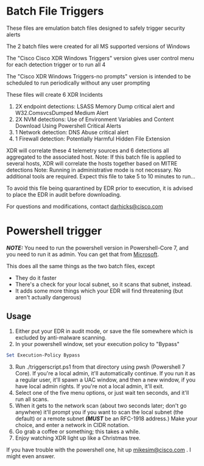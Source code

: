 # Batch File Triggers

These files are emulation batch files designed to safely trigger security alerts

The 2 batch files were created for all MS supported versions of Windows

The "Cisco Cisco XDR Windows Triggers" version gives user control menu for each detection trigger or to run all 4

The "Cisco XDR Windows Triggers-no prompts" version is intended to be scheduled to run periodically without any user prompting

These files will create 6 XDR Incidents
  1) 2X endpoint detections: LSASS Memory Dump critical alert and W32.ComsvcsDumped Medium Alert
  2) 2X NVM detections: Use of Environment Variables and Content Download Using Powershell Critical Alerts
  3) 1 Network detection: DNS Abuse critical alert
  4) 1 Firewall detection: Potentially Harmful Hidden File Extension

XDR will correlate these 4 telemetry sources and 6 detections all aggregated to the associated host.
Note: If this batch file is applied to several hosts, XDR will correlate the hosts together based on MITRE detections
Note: Running in administrative mode is not necessary. No additional tools are required.
Expect this file to take 5 to 10 minutes to run...

To avoid this file being quarantined by EDR prior to execution, it is advised to place the EDR in audit before downloading.

For questions and modifications, contact darhicks@cisco.com


# Powershell trigger

***NOTE:*** You need to run the powershell version in Powershell-Core 7, and you need to run it as admin. You can get that from [Microsoft](https://learn.microsoft.com/en-us/powershell/scripting/install/installing-powershell-on-windows?view=powershell-7.5).

This does all the same things as the two batch files, except 
* They do it faster
* There's a check for your local subnet, so it scans that subnet, instead. 
* It adds some more things which your EDR will find threatening (but aren't actually dangerous)

## Usage
1. Either put your EDR in audit mode, or save the file somewhere which is excluded by anti-malware scanning.
2. In your powershell window, set your execution policy to "Bypass"
``` powershell
Set Execution-Policy Bypass
```
3. Run ./triggerscript.ps1 from that directory using pwsh (Powershell 7 Core). If you're a local admin, it'll automatically continue. If you run it as a regular user, it'll spawn a UAC window, and then a new window, if you have local admin rights. If you're not a local admin, it'll exit.
4. Select one of the five menu options, or just wait ten seconds, and it'll run all scans.
5. When it gets to the network scan (about two seconds later; don't go anywhere) it'll prompt you if you want to scan the local subnet (the default) or a remote subnet ***(MUST*** be an RFC-1918 address.) Make your choice, and enter a network in CIDR notation.
6. Go grab a coffee or something; this takes a while.
7. Enjoy watching XDR light up like a Christmas tree.

If you have trouble with the powershell one, hit up mikesim@cisco.com . I might even answer.
